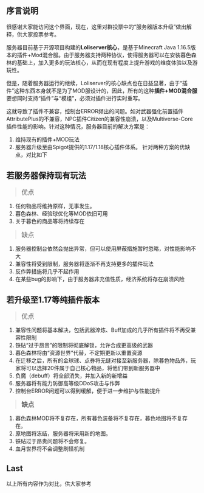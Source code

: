 ## 序言说明
很感谢大家能访问这个界面，现在，这里对群投票中的“服务器版本升级”做出解释，供大家投票参考。

服务器目前基于开源项目构建的**Loliserver核心**，是基于Minecraft Java 1.16.5版本的插件+Mod混合服。由于服务器支持两种协议，使得服务器可以在安装暮色森林的基础上，加入更多的玩法核心，从而在现有程度上提升游戏的维度体验以及游玩性。

但是，随着服务器运行的继续，Loliserver的核心缺点也在日益显著，由于“插件”这种东西本身就不是为了MOD服设计的，因此，所有的这种**插件+MOD混合服**要想同时支持“插件”与“模组”，必须对插件进行实时重写。

这就导致了插件不兼容，控制台ERROR频出的问题。如对武器强化前置插件AttributePlus的不兼容，NPC插件Citizen的兼容性崩溃，以及Multiverse-Core插件性能的影响。针对这种情况，服务器目前的解决方案是：
1. 维持现有的插件+MOD玩法
2. 服务器升级至由Spigot提供的1.17/1.18核心插件体系。
针对两种方案的优缺点，对比如下

## 若服务器保持现有玩法
> <big>优点</big>
1. 任何物品将维持原样，无事发生。
2. 暮色森林、经验球优化等MOD依旧可用
3. 关于暮色的商品等将持续存在
> <big>缺点</big>
1. 服务器控制台依然会抛出异常，但可以使用屏蔽措施暂时忽略，对性能影响不大
2. 兼容性将受到限制，服务器将逐渐不再支持更多的插件玩法
3. 反作弊措施将几乎不起作用
4. 在某些bug的影响下，由于服务器非充值性质，经济系统将存在崩溃风险
## 若升级至1.17等纯插件版本
> <big>优点</big>
1. 兼容性问题将基本解决，包括武器淬炼、Buff加成的几乎所有插件将不再受兼容性限制
2. 铁砧“过于昂贵”的限制将彻底解锁，允许合成更高级的武器
3. 暮色森林将由“资源世界”代替，不定期更新以重置资源
4. 在迁移之后，所有的金球球、点券将无缝对接至新服务器，除暮色物品外，玩家将可以选择20件属于自己核心物品，将他们带到新服务器中
5. 负魔（debuff）将全部消失，并加入新的新增益
6. 服务器将有能力防御高等级DDoS攻击与作弊
7. 控制台ERROR问题可以得到缓解，便于进一步维护与性能提升
> <big>**缺点**</big>
1. 暮色森林MOD将不复存在，所有暮色装备将不复存在，暮色地图将不复存在。
2. 原地图将冻结，服务器将采用新的地图。
3. 铁砧过于昂贵问题将不会修复。
4. 血月世界将不会调整刷怪机制
## Last
以上所有内容作为对比，供大家参考